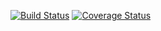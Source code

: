[![Build Status](https://travis-ci.org/rickyrobinett/CaesarCipher.svg?branch=master)](https://travis-ci.org/rickyrobinett/CaesarCipher)
[![Coverage Status](https://img.shields.io/coveralls/rickyrobinett/CaesarCipher.svg)](https://coveralls.io/r/rickyrobinett/CaesarCipher?branch=master)
